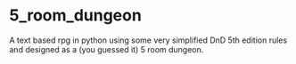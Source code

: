 # 5_room_dungeon
A text based rpg in python using some very simplified DnD 5th edition rules and designed as a (you guessed it) 5 room dungeon.
